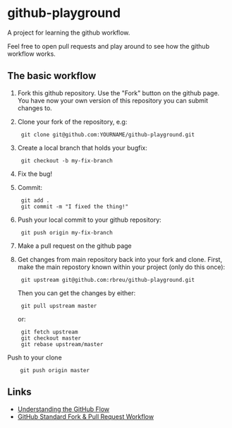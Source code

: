 # github-playground

A project for learning the github workflow.

Feel free to open pull requests and play around to see how the github workflow works.


## The basic workflow

1. Fork this github repository. Use the "Fork" button on the github page. You have now your own version of this repository you can submit changes to.
2. Clone your fork of the repository, e.g:

        git clone git@github.com:YOURNAME/github-playground.git

3. Create a local branch that holds your bugfix:

        git checkout -b my-fix-branch

4. Fix the bug!
5. Commit:

        git add .
        git commit -m "I fixed the thing!"

6. Push your local commit to your github repository:

        git push origin my-fix-branch

7. Make a pull request on the github page
8. Get changes from main repository back into your fork and clone.
   First, make the main repostory known within your project (only do this once):

        git upstream git@github.com:rbreu/github-playground.git

   Then you can get the changes by either:

        git pull upstream master

   or:

        git fetch upstream
        git checkout master
        git rebase upstream/master

  Push to your clone

        git push origin master


## Links

* [Understanding the GitHub Flow](https://guides.github.com/introduction/flow/)
* [GitHub Standard Fork & Pull Request Workflow](https://gist.github.com/Chaser324/ce0505fbed06b947d962)
